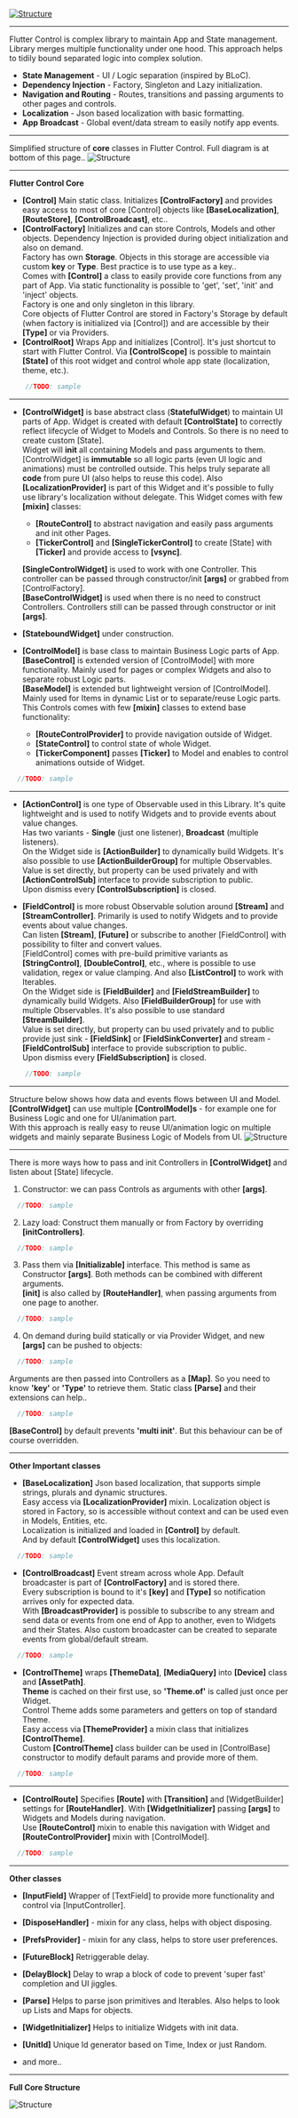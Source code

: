 [![Structure](https://api.cirrus-ci.com/github/RomanBase/flutter_control.svg)](https://cirrus-ci.com/github/RomanBase/flutter_control)

---

Flutter Control is complex library to maintain App and State management.\
Library merges multiple functionality under one hood. This approach helps to tidily bound separated logic into complex solution.

 - **State Management** - UI / Logic separation (inspired by BLoC).
 - **Dependency Injection** - Factory, Singleton and Lazy initialization.
 - **Navigation and Routing** - Routes, transitions and passing arguments to other pages and controls.
 - **Localization** - Json based localization with basic formatting.
 - **App Broadcast** - Global event/data stream to easily notify app events. 

---

Simplified structure of **core** classes in Flutter Control. Full diagram is at bottom of this page..
![Structure](https://raw.githubusercontent.com/RomanBase/flutter_control/master/doc/structure_simple.png)

---

**Flutter Control Core**
- **[Control]** Main static class. Initializes **[ControlFactory]** and provides easy access to most of core [Control] objects like **[BaseLocalization]**, **[RouteStore]**, **[ControlBroadcast]**, etc..
- **[ControlFactory]** Initializes and can store Controls, Models and other objects. Dependency Injection is provided during object initialization and also on demand.\
  Factory has own **Storage**. Objects in this storage are accessible via custom **key** or **Type**. Best practice is to use type as a key..\
  Comes with **[Control]** a class to easily provide core functions from any part of App. Via static functionality is possible to 'get', 'set', 'init' and 'inject' objects.\
  Factory is one and only singleton in this library.\
  Core objects of Flutter Control are stored in Factory's Storage by default (when factory is initialized via [Control]) and are accessible by their **[Type]** or via Providers.
 - **[ControlRoot]** Wraps App and initializes [Control]. It's just shortcut to start with Flutter Control. Via **[ControlScope]** is possible to maintain **[State]** of this root widget and control whole app state (localization, theme, etc.).
  
```dart
    //TODO: sample
```
  
---  

- **[ControlWidget]** is base abstract class (**StatefulWidget**) to maintain UI parts of App. Widget is created with default **[ControlState]** to correctly reflect lifecycle of Widget to Models and Controls. So there is no need to create custom [State].\
  Widget will **init** all containing Models and pass arguments to them.\
  [ControlWidget] is **immutable** so all logic parts (even UI logic and animations) must be controlled outside. This helps truly separate all **code** from pure UI (also helps to reuse this code).
  Also **[LocalizationProvider]** is part of this Widget and it's possible to fully use library's localization without delegate.
  This Widget comes with few **[mixin]** classes:
   - **[RouteControl]** to abstract navigation and easily pass arguments and init other Pages.
   - **[TickerControl]** and **[SingleTickerControl]** to create [State] with **[Ticker]** and provide access to **[vsync]**.
   
  **[SingleControlWidget]** is used to work with one Controller. This controller can be passed through constructor/init **[args]** or grabbed from [ControlFactory].\
  **[BaseControlWidget]** is used when there is no need to construct Controllers. Controllers still can be passed through constructor or init **[args]**.

- **[StateboundWidget]** under construction.

- **[ControlModel]** is base class to maintain Business Logic parts of App.\
  **[BaseControl]** is extended version of [ControlModel] with more functionality. Mainly used for pages or complex Widgets and also to separate robust Logic parts.\
  **[BaseModel]** is extended but lightweight version of [ControlModel]. Mainly used for Items in dynamic List or to separate/reuse Logic parts.\
  This Controls comes with few **[mixin]** classes to extend base functionality:
   - **[RouteControlProvider]** to provide navigation outside of Widget.
   - **[StateControl]** to control state of whole Widget.
   - **[TickerComponent]** passes **[Ticker]** to Model and enables to control animations outside of Widget.

```dart
  //TODO: sample
```

---

- **[ActionControl]** is one type of Observable used in this Library. It's quite lightweight and is used to notify Widgets and to provide events about value changes.\
  Has two variants - **Single** (just one listener), **Broadcast** (multiple listeners).\
  On the Widget side is **[ActionBuilder]** to dynamically build Widgets. It's also possible to use **[ActionBuilderGroup]** for multiple Observables.\
  Value is set directly, but property can be used privately and with **[ActionControlSub]** interface to provide subscription to public.\
  Upon dismiss every **[ControlSubscription]** is closed.

- **[FieldControl]** is more robust Observable solution around **[Stream]** and **[StreamController]**. Primarily is used to notify Widgets and to provide events about value changes.\
  Can listen **[Stream]**, **[Future]** or subscribe to another [FieldControl] with possibility to filter and convert values.\
  [FieldControl] comes with pre-build primitive variants as **[StringControl]**, **[DoubleControl]**, etc., where is possible to use validation, regex or value clamping. And also **[ListControl]** to work with Iterables.\
  On the Widget side is **[FieldBuilder]** and **[FieldStreamBuilder]** to dynamically build Widgets. Also **[FieldBuilderGroup]** for use with multiple Observables. It's also possible to use standard **[StreamBuilder]**.\
  Value is set directly, but property can bu used privately and to public provide just sink - **[FieldSink]** or **[FieldSinkConverter]** and stream - **[FieldControlSub]** interface to provide subscription to public.\
  Upon dismiss every **[FieldSubscription]** is closed.

```dart
    //TODO: sample
```

---

Structure below shows how data and events flows between UI and Model. **[ControlWidget]** can use multiple **[ControlModel]s** - for example one for Business Logic and one for UI/animation part.\
With this approach is really easy to reuse UI/animation logic on multiple widgets and mainly separate Business Logic of Models from UI.
![Structure](https://raw.githubusercontent.com/RomanBase/flutter_control/master/doc/architecture_flow.png)

---

There is more ways how to pass and init Controllers in **[ControlWidget]** and listen about [State] lifecycle.

1. Constructor: we can pass Controls as arguments with other **[args]**.
```dart
  //TODO: sample
```

2. Lazy load: Construct them manually or from Factory by overriding **[initControllers]**.
```dart
  //TODO: sample
```

3. Pass them via **[Initializable]** interface. This method is same as Constructor **[args]**. Both methods can be combined with different arguments.\
  **[init]** is also called by **[RouteHandler]**, when passing arguments from one page to another.
```dart
  //TODO: sample
```

4. On demand during build statically or via Provider Widget, and new **[args]** can be pushed to objects:
```dart
  //TODO: sample
```

Arguments are then passed into Controllers as a **[Map]**. So you need to know **'key'** or **'Type'** to retrieve them. Static class **[Parse]** and their extensions can help..
  
```dart
  //TODO: sample
```

**[BaseControl]** by default prevents **'multi init'**. But this behaviour can be of course overridden.

---

**Other Important classes**
  
- **[BaseLocalization]** Json based localization, that supports simple strings, plurals and dynamic structures.\
  Easy access via **[LocalizationProvider]** mixin. Localization object is stored in Factory, so is accessible without context and can be used even in Models, Entities, etc.\
  Localization is initialized and loaded in **[Control]** by default.\
  And by default **[ControlWidget]** uses this localization.
  
```dart
  //TODO: sample
```
  
- **[ControlBroadcast]** Event stream across whole App. Default broadcaster is part of **[ControlFactory]** and is stored there.\
  Every subscription is bound to it's **[key]** and **[Type]** so notification arrives only for expected data.\
  With **[BroadcastProvider]** is possible to subscribe to any stream and send data or events from one end of App to another, even to Widgets and their States.
  Also custom broadcaster can be created to separate events from global/default stream.

```dart
  //TODO: sample
```

- **[ControlTheme]** wraps **[ThemeData]**, **[MediaQuery]** into **[Device]** class and **[AssetPath]**.\
  **Theme** is cached on their first use, so **'Theme.of'** is called just once per Widget.\
  Control Theme adds some parameters and getters on top of standard Theme.\
  Easy access via **[ThemeProvider]** a mixin class that initializes **[ControlTheme]**.\
  Custom **[ControlTheme]** class builder can be used in [ControlBase] constructor to modify default params and provide more of them.

```dart
  //TODO: sample
```

---

- **[ControlRoute]** Specifies **[Route]** with **[Transition]** and [WidgetBuilder] settings for **[RouteHandler]**. With **[WidgetInitializer]** passing **[args]** to Widgets and Models during navigation.\
  Use **[RouteControl]** mixin to enable this navigation with Widget and **[RouteControlProvider]** mixin with [ControlModel].

```dart
  //TODO: sample
```

---

**Other classes**

- **[InputField]** Wrapper of [TextField] to provide more functionality and control via [InputController].
- **[DisposeHandler]** - mixin for any class, helps with object disposing.
- **[PrefsProvider]** - mixin for any class, helps to store user preferences.
- **[FutureBlock]** Retriggerable delay.
- **[DelayBlock]** Delay to wrap a block of code to prevent 'super fast' completion and UI jiggles.
- **[Parse]** Helps to parse json primitives and Iterables. Also helps to look up Lists and Maps for objects.
- **[WidgetInitializer]** Helps to initialize Widgets with init data.
- **[UnitId]** Unique Id generator based on Time, Index or just Random. 

- and more..

---

**Full Core Structure**

![Structure](https://raw.githubusercontent.com/RomanBase/flutter_control/master/doc/structure.png)